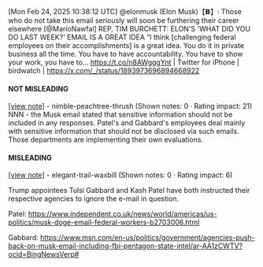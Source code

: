 [Mon Feb 24, 2025 10:38:12 UTC] @elonmusk (Elon Musk)【𝗕】: Those who do not take this email seriously will soon be furthering their career elsewhere [@MarioNawfal] REP. TIM BURCHETT: ELON'S 'WHAT DID YOU DO LAST WEEK?' EMAIL IS A GREAT IDEA “I think [challenging federal employees on their accomplishments] is a great idea. You do it in private business all the time. You have to have accountability. You have to show your work, you have to… https://t.co/n8AWgggYnt | Twitter for iPhone | birdwatch | https://x.com/_/status/1893973696894668922

#### NOT MISLEADING

[[view note]](https://x.com/i/birdwatch/n/1894021742743461910) - nimble-peachtree-thrush (Shown notes: 0 · Rating impact: 21)
NNN - the Musk email stated that sensitive information should not be included in any responses. Patel's and Gabbard's employees deal mainly with sensitive information that should not be disclosed via such emails. Those departments are implementing their own evaluations.

#### MISLEADING

[[view note]](https://x.com/i/birdwatch/n/1893993076126871569) - elegant-trail-waxbill (Shown notes: 0 · Rating impact: 6)

Trump appointees Tulsi Gabbard and Kash Patel have both instructed their respective agencies to ignore the e-mail in question.

Patel:
https://www.independent.co.uk/news/world/americas/us-politics/musk-doge-email-federal-workers-b2703006.html

Gabbard:
https://www.msn.com/en-us/politics/government/agencies-push-back-on-musk-email-including-fbi-pentagon-state-intel/ar-AA1zCWTV?ocid=BingNewsVerp#
